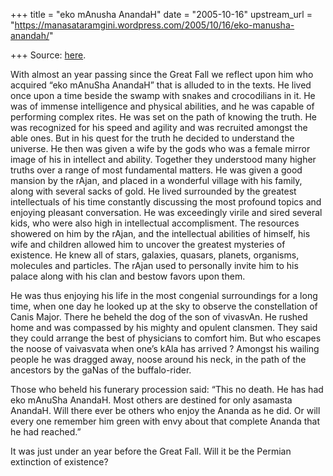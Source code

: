 +++
title = "eko mAnusha AnandaH"
date = "2005-10-16"
upstream_url = "https://manasataramgini.wordpress.com/2005/10/16/eko-manusha-anandah/"

+++
Source: [here](https://manasataramgini.wordpress.com/2005/10/16/eko-manusha-anandah/).

With almost an year passing since the Great Fall we reflect upon him who acquired “eko mAnuSha AnandaH” that is alluded to in the texts. He lived once upon a time beside the swamp with snakes and crocodilians in it. He was of immense intelligence and physical abilities, and he was capable of performing complex rites. He was set on the path of knowing the truth. He was recognized for his speed and agility and was recruited amongst the able ones. But in his quest for the truth he decided to understand the universe. He then was given a wife by the gods who was a female mirror image of his in intellect and ability. Together they understood many higher truths over a range of most fundamental matters. He was given a good mansion by the rAjan, and placed in a wonderful village with his family, along with several sacks of gold. He lived surrounded by the greatest intellectuals of his time constantly discussing the most profound topics and enjoying pleasant conversation. He was exceedingly virile and sired several kids, who were also high in intellectual accomplisment. The resources showered on him by the rAjan, and the intellectual abilities of himself, his wife and children allowed him to uncover the greatest mysteries of existence. He knew all of stars, galaxies, quasars, planets, organisms, molecules and particles. The rAjan used to personally invite him to his palace along with his clan and bestow favors upon them.

He was thus enjoying his life in the most congenial surroundings for a long time, when one day he looked up at the sky to observe the constellation of Canis Major. There he beheld the dog of the son of vivasvAn. He rushed home and was compassed by his mighty and opulent clansmen. They said they could arrange the best of physicians to comfort him. But who escapes the noose of vaivasvata when one’s kAla has arrived ? Amongst his wailing people he was dragged away, noose around his neck, in the path of the ancestors by the gaNas of the buffalo-rider.

Those who beheld his funerary procession said: “This no death. He has had eko mAnuSha AnandaH. Most others are destined for only asamasta AnandaH. Will there ever be others who enjoy the Ananda as he did. Or will every one remember him green with envy about that complete Ananda that he had reached.”

It was just under an year before the Great Fall. Will it be the Permian extinction of existence?


